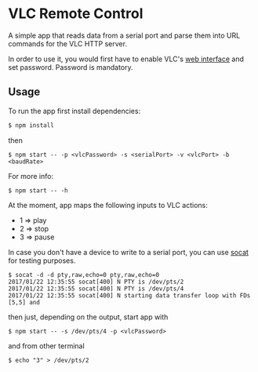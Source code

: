 # VLC Remote Control

A simple app that reads data from a serial port and parse them into URL commands for the VLC HTTP server.

In order to use it, you would first have to enable VLC's [web interface](https://wiki.videolan.org/documentation:modules/http_intf/) and set password. Password is mandatory.

## Usage

To run the app first install dependencies:
```sh
$ npm install
```

then
```shell
$ npm start -- -p <vlcPassword> -s <serialPort> -v <vlcPort> -b <baudRate>
```

For more info:
```shell
$ npm start -- -h
```

At the moment, app maps the following inputs to VLC actions:
* 1 => play
* 2 => stop
* 3 => pause

In case you don't have a device to write to a serial port, you can use [socat](https://www.cyberciti.biz/faq/linux-unix-tcp-port-forwarding/) for testing purposes.

```shell
$ socat -d -d pty,raw,echo=0 pty,raw,echo=0
2017/01/22 12:35:55 socat[400] N PTY is /dev/pts/2
2017/01/22 12:35:55 socat[400] N PTY is /dev/pts/4
2017/01/22 12:35:55 socat[400] N starting data transfer loop with FDs [5,5] and
```

then just, depending on the output, start app with
```shell
$ npm start -- -s /dev/pts/4 -p <vlcPassword>
```

and from other terminal
```shell
$ echo "3" > /dev/pts/2
```
